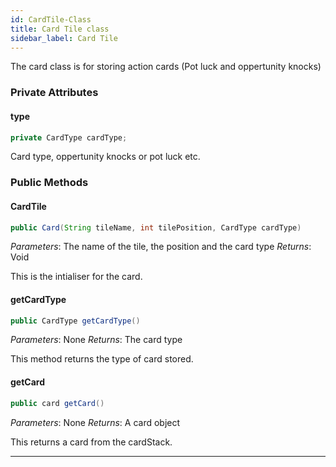 ```yaml
---
id: CardTile-Class
title: Card Tile class
sidebar_label: Card Tile 
---
```


The card class is for storing action cards (Pot luck and oppertunity knocks)

### Private Attributes 
#### type
```java
private CardType cardType;
```
Card type, oppertunity knocks or pot luck etc.

### Public Methods 
#### CardTile
```java
public Card(String tileName, int tilePosition, CardType cardType)
```
*Parameters*: The name of the tile, the position and the card type
*Returns*: Void

This is the intialiser for the card. 

#### getCardType
```java
public CardType getCardType()
```
*Parameters*: None
*Returns*: The card type

This method returns the type of card stored. 

#### getCard
```java
public card getCard()
```
*Parameters*: None
*Returns*: A card object

This returns a card from the cardStack.


--- 